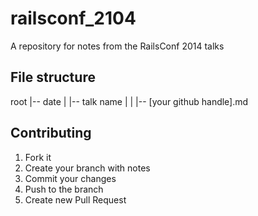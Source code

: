 railsconf_2104
==============

A repository for notes from the RailsConf 2014 talks

## File structure

root
|-- date
|    |-- talk name
|    |    |-- [your github handle].md

## Contributing

1. Fork it
2. Create your branch with notes
3. Commit your changes
4. Push to the branch
5. Create new Pull Request
